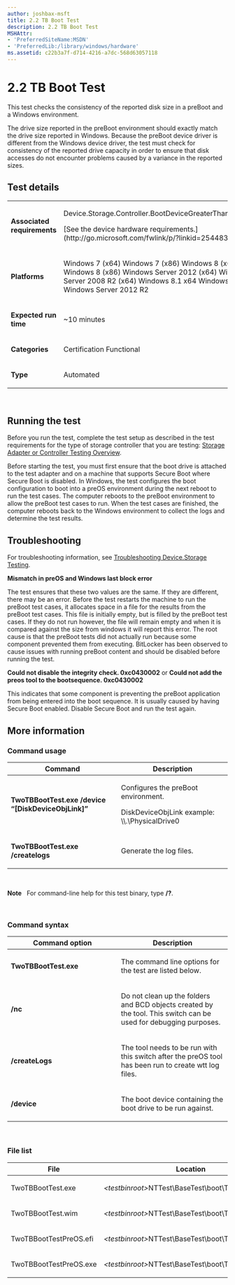 ```yaml
---
author: joshbax-msft
title: 2.2 TB Boot Test
description: 2.2 TB Boot Test
MSHAttr:
- 'PreferredSiteName:MSDN'
- 'PreferredLib:/library/windows/hardware'
ms.assetid: c22b3a7f-d714-4216-a7dc-568d63057118
---
```


# 2.2 TB Boot Test


This test checks the consistency of the reported disk size in a preBoot and a Windows environment.

The drive size reported in the preBoot environment should exactly match the drive size reported in Windows. Because the preBoot device driver is different from the Windows device driver, the test must check for consistency of the reported drive capacity in order to ensure that disk accesses do not encounter problems caused by a variance in the reported sizes.

## Test details


<table>
<colgroup>
<col width="50%" />
<col width="50%" />
</colgroup>
<tbody>
<tr class="odd">
<td><p><strong>Associated requirements</strong></p></td>
<td><p>Device.Storage.Controller.BootDeviceGreaterThan.BasicFunction</p>
<p>[See the device hardware requirements.](http://go.microsoft.com/fwlink/p/?linkid=254483)</p></td>
</tr>
<tr class="even">
<td><p><strong>Platforms</strong></p></td>
<td><p>Windows 7 (x64) Windows 7 (x86) Windows 8 (x64) Windows 8 (x86) Windows Server 2012 (x64) Windows Server 2008 R2 (x64) Windows 8.1 x64 Windows 8.1 x86 Windows Server 2012 R2</p></td>
</tr>
<tr class="odd">
<td><p><strong>Expected run time</strong></p></td>
<td><p>~10 minutes</p></td>
</tr>
<tr class="even">
<td><p><strong>Categories</strong></p></td>
<td><p>Certification Functional</p></td>
</tr>
<tr class="odd">
<td><p><strong>Type</strong></p></td>
<td><p>Automated</p></td>
</tr>
</tbody>
</table>

 

## Running the test


Before you run the test, complete the test setup as described in the test requirements for the type of storage controller that you are testing: [Storage Adapter or Controller Testing Overview](storage-adapter-or-controller-testing-overview.md).

Before starting the test, you must first ensure that the boot drive is attached to the test adapter and on a machine that supports Secure Boot where Secure Boot is disabled. In Windows, the test configures the boot configuration to boot into a preOS environment during the next reboot to run the test cases. The computer reboots to the preBoot environment to allow the preBoot test cases to run. When the test cases are finished, the computer reboots back to the Windows environment to collect the logs and determine the test results.

## Troubleshooting


For troubleshooting information, see [Troubleshooting Device.Storage Testing](troubleshooting-devicestorage-testing.md).

**Mismatch in preOS and Windows last block error**

The test ensures that these two values are the same. If they are different, there may be an error. Before the test restarts the machine to run the preBoot test cases, it allocates space in a file for the results from the preBoot test cases. This file is initially empty, but is filled by the preBoot test cases. If they do not run however, the file will remain empty and when it is compared against the size from windows it will report this error. The root cause is that the preBoot tests did not actually run because some component prevented them from executing. BitLocker has been observed to cause issues with running preBoot content and should be disabled before running the test.

**Could not disable the integrity check. 0xc0430002** or **Could not add the preos tool to the bootsequence. 0xc0430002**

This indicates that some component is preventing the preBoot application from being entered into the boot sequence. It is usually caused by having Secure Boot enabled. Disable Secure Boot and run the test again.

## More information


### Command usage

<table>
<colgroup>
<col width="50%" />
<col width="50%" />
</colgroup>
<thead>
<tr class="header">
<th>Command</th>
<th>Description</th>
</tr>
</thead>
<tbody>
<tr class="odd">
<td><p><strong>TwoTBBootTest.exe /device “[DiskDeviceObjLink]”</strong></p></td>
<td><p>Configures the preBoot environment.</p>
<p>DiskDeviceObjLink example: \\.\PhysicalDrive0</p></td>
</tr>
<tr class="even">
<td><p><strong>TwoTBBootTest.exe /createlogs</strong></p></td>
<td><p>Generate the log files.</p></td>
</tr>
</tbody>
</table>

 

**Note**  
For command-line help for this test binary, type **/?**.

 

### Command syntax

<table>
<colgroup>
<col width="50%" />
<col width="50%" />
</colgroup>
<thead>
<tr class="header">
<th>Command option</th>
<th>Description</th>
</tr>
</thead>
<tbody>
<tr class="odd">
<td><p><strong>TwoTBBootTest.exe</strong></p></td>
<td><p>The command line options for the test are listed below.</p></td>
</tr>
<tr class="even">
<td><p><strong>/nc</strong></p></td>
<td><p>Do not clean up the folders and BCD objects created by the tool. This switch can be used for debugging purposes.</p></td>
</tr>
<tr class="odd">
<td><p><strong>/createLogs</strong></p></td>
<td><p>The tool needs to be run with this switch after the preOS tool has been run to create wtt log files.</p></td>
</tr>
<tr class="even">
<td><p><strong>/device</strong></p></td>
<td><p>The boot device containing the boot drive to be run against.</p></td>
</tr>
</tbody>
</table>

 

### File list

<table>
<colgroup>
<col width="50%" />
<col width="50%" />
</colgroup>
<thead>
<tr class="header">
<th>File</th>
<th>Location</th>
</tr>
</thead>
<tbody>
<tr class="odd">
<td><p>TwoTBBootTest.exe</p></td>
<td><p><em>&lt;testbinroot&gt;</em>NTTest\BaseTest\boot\TwoTBBootTest\</p></td>
</tr>
<tr class="even">
<td><p>TwoTBBootTest.wim</p></td>
<td><p><em>&lt;testbinroot&gt;</em>NTTest\BaseTest\boot\TwoTBBootTest\</p></td>
</tr>
<tr class="odd">
<td><p>TwoTBBootTestPreOS.efi</p></td>
<td><p><em>&lt;testbinroot&gt;</em>NTTest\BaseTest\boot\TwoTBBootTest\</p></td>
</tr>
<tr class="even">
<td><p>TwoTBBootTestPreOS.exe</p></td>
<td><p><em>&lt;testbinroot&gt;</em>NTTest\BaseTest\boot\TwoTBBootTest\</p></td>
</tr>
</tbody>
</table>

 

 

 






